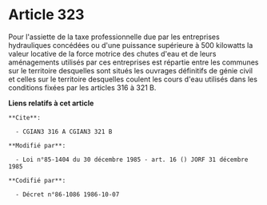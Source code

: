 # Article 323

Pour l'assiette de la taxe professionnelle due par les entreprises hydrauliques concédées ou d'une puissance supérieure à 500
kilowatts la valeur locative de la force motrice des chutes d'eau et de leurs aménagements utilisés par ces entreprises est
répartie entre les communes sur le territoire desquelles sont situés les ouvrages définitifs de génie civil et celles sur le
territoire desquelles coulent les cours d'eau utilisés  dans les conditions fixées par les articles 316 à 321 B.

**Liens relatifs à cet article**

	**Cite**:

	  - CGIAN3 316 A CGIAN3 321 B

	**Modifié par**:

	  - Loi n°85-1404 du 30 décembre 1985 - art. 16 () JORF 31 décembre 1985

	**Codifié par**:

	  - Décret n°86-1086 1986-10-07
